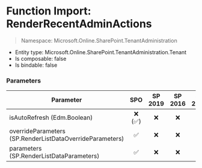 # Function Import: RenderRecentAdminActions

> Namespace: Microsoft.Online.SharePoint.TenantAdministration

- Entity type: Microsoft.Online.SharePoint.TenantAdministration.Tenant
- Is composable: false
- Is bindable: false

### Parameters

Parameter | SPO | SP 2019 | SP 2016 | SP 2013
----------|:---:|:-------:|:-------:|:-------:
isAutoRefresh (Edm.Boolean) | ❌ (✅) | ❌ | ❌ | ❌
overrideParameters (SP.RenderListDataOverrideParameters) | ✅ | ❌ | ❌ | ❌
parameters (SP.RenderListDataParameters) | ✅ | ❌ | ❌ | ❌